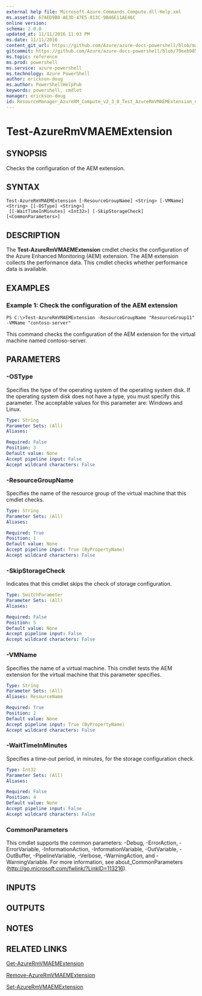 ```yaml
---
external help file: Microsoft.Azure.Commands.Compute.dll-Help.xml
ms.assetid: 67AED9B8-AE3D-47E5-813C-9B46E11AE46C
online version: 
schema: 2.0.0
updated_at: 11/11/2016 11:03 PM
ms.date: 11/11/2016
content_git_url: https://github.com/Azure/azure-docs-powershell/blob/master/azureps-cmdlets-docs/ResourceManager/AzureRM.Compute/v2.3.0/Test-AzureRmVMAEMExtension.md
gitcommit: https://github.com/Azure/azure-docs-powershell/blob/79eeb985ea480979357fb4695832a0c3d29a48bf/azureps-cmdlets-docs/ResourceManager/AzureRM.Compute/v2.3.0/Test-AzureRmVMAEMExtension.md
ms.topic: reference
ms.prod: powershell
ms.service: azure-powershell
ms.technology: Azure PowerShell
author: erickson-doug
ms.author: PowerShellHelpPub
keywords: powershell, cmdlet
manager: erickson-doug
id: ResourceManager_AzureRM_Compute_v2_3_0_Test_AzureRmVMAEMExtension_md
---
```


# Test-AzureRmVMAEMExtension

## SYNOPSIS
Checks the configuration of the AEM extension.

## SYNTAX

```
Test-AzureRmVMAEMExtension [-ResourceGroupName] <String> [-VMName] <String> [[-OSType] <String>]
 [[-WaitTimeInMinutes] <Int32>] [-SkipStorageCheck] [<CommonParameters>]
```

## DESCRIPTION
The **Test-AzureRmVMAEMExtension** cmdlet checks the configuration of the Azure Enhanced Monitoring (AEM) extension.
The AEM extension collects the performance data.
This cmdlet checks whether performance data is available.

## EXAMPLES

### Example 1: Check the configuration of the AEM extension
```
PS C:\>Test-AzureRmVMAEMExtension -ResourceGroupName "ResourceGroup11" -VMName "contoso-server"
```

This command checks the configuration of the AEM extension for the virtual machine named contoso-server.

## PARAMETERS

### -OSType
Specifies the type of the operating system of the operating system disk.
If the operating system disk does not have a type, you must specify this parameter.
The acceptable values for this parameter are: Windows and Linux.

```yaml
Type: String
Parameter Sets: (All)
Aliases: 

Required: False
Position: 3
Default value: None
Accept pipeline input: False
Accept wildcard characters: False
```

### -ResourceGroupName
Specifies the name of the resource group of the virtual machine that this cmdlet checks.

```yaml
Type: String
Parameter Sets: (All)
Aliases: 

Required: True
Position: 1
Default value: None
Accept pipeline input: True (ByPropertyName)
Accept wildcard characters: False
```

### -SkipStorageCheck
Indicates that this cmdlet skips the check of storage configuration.

```yaml
Type: SwitchParameter
Parameter Sets: (All)
Aliases: 

Required: False
Position: 5
Default value: None
Accept pipeline input: False
Accept wildcard characters: False
```

### -VMName
Specifies the name of a virtual machine.
This cmdlet tests the AEM extension for the virtual machine that this parameter specifies.

```yaml
Type: String
Parameter Sets: (All)
Aliases: ResourceName

Required: True
Position: 2
Default value: None
Accept pipeline input: True (ByPropertyName)
Accept wildcard characters: False
```

### -WaitTimeInMinutes
Specifies a time-out period, in minutes, for the storage configuration check.

```yaml
Type: Int32
Parameter Sets: (All)
Aliases: 

Required: False
Position: 4
Default value: None
Accept pipeline input: False
Accept wildcard characters: False
```

### CommonParameters
This cmdlet supports the common parameters: -Debug, -ErrorAction, -ErrorVariable, -InformationAction, -InformationVariable, -OutVariable, -OutBuffer, -PipelineVariable, -Verbose, -WarningAction, and -WarningVariable. For more information, see about_CommonParameters (http://go.microsoft.com/fwlink/?LinkID=113216).

## INPUTS

## OUTPUTS

## NOTES

## RELATED LINKS

[Get-AzureRmVMAEMExtension](xref:ResourceManager/AzureRM.Compute/v2.3.0/Get-AzureRmVMAEMExtension.md)

[Remove-AzureRmVMAEMExtension](xref:ResourceManager/AzureRM.Compute/v2.3.0/Remove-AzureRmVMAEMExtension.md)

[Set-AzureRmVMAEMExtension](xref:ResourceManager/AzureRM.Compute/v2.3.0/Set-AzureRmVMAEMExtension.md)


